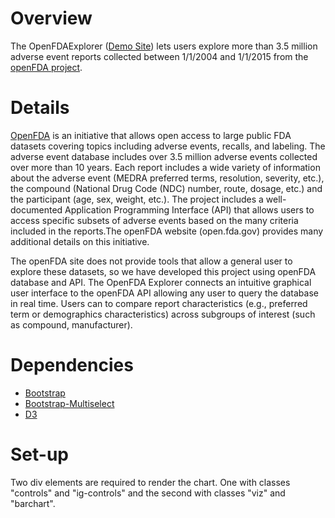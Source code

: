 <h1>Overview</h1>
<p> The OpenFDAExplorer (<a href="http://graphics.rhoworld.com/tools/openFDA/">Demo Site</a>) lets users explore more than 3.5 million adverse event reports collected between 1/1/2004 and 1/1/2015 from the <a href="https://open.fda.gov/">openFDA project</a>. </p>

<h1>Details</h1>
<p><a href="https://open.fda.gov/">OpenFDA</a> is an initiative that allows open access to large public FDA datasets covering topics including adverse events, recalls, and labeling. The adverse event database includes over 3.5 million adverse events collected over more than 10 years. Each report includes a wide variety of information about the adverse event (MEDRA preferred terms, resolution, severity, etc.), the compound (National Drug Code (NDC) number, route, dosage, etc.) and the participant (age, sex, weight, etc.). The project includes a well-documented Application Programming Interface (API) that allows users to access specific subsets of adverse events based on the many criteria included in the reports.The openFDA website (open.fda.gov) provides many additional details on this initiative.</p>

<p>The openFDA site does not provide tools that allow a general user to explore these datasets, so we have developed this project using openFDA database and API. The OpenFDA Explorer connects an intuitive graphical user interface to the openFDA API allowing any user to query the database in real time. Users can to compare report characteristics (e.g., preferred term or demographics characteristics) across subgroups of interest (such as compound, manufacturer).</p>

<h1>Dependencies</h1>
<ul>
	<li> <a href="http://getbootstrap.com/">Bootstrap</a></li>
	<li> <a href="https://github.com/davidstutz/bootstrap-multiselect">Bootstrap-Multiselect</a></li>
	<li> <a href="http://www.d3js.org">D3</a></li>
</ul>

<h1>Set-up</h1>
Two div elements are required to render the chart. One with classes "controls" and "ig-controls" and the second with classes "viz" and "barchart".
